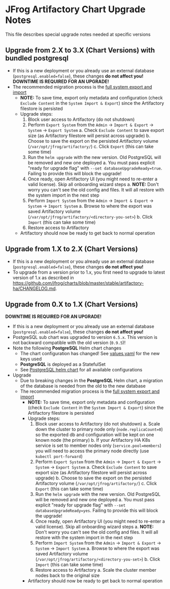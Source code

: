# JFrog Artifactory Chart Upgrade Notes
This file describes special upgrade notes needed at specific versions

## Upgrade from 2.X to 3.X (Chart Versions) with bundled postgresql

* If this is a new deployment or you already use an external database (`postgresql.enabled=false`), these changes **do not affect you!**
**DOWNTIME IS REQUIRED FOR AN UPGRADE!**
* The recommended migration process is the [full system export and import](https://www.jfrog.com/confluence/display/RTF/Importing+and+Exporting)
    * **NOTE:** To save time, export only metadata and configuration (check `Exclude Content` in the `System Import & Export`) since the Artifactory filestore is persisted
    * Upgrade steps:
      1. Block user access to Artifactory (do not shutdown)
      2. Perform `Export System` from the `Admin` -> `Import & Export` -> `System` -> `Export System`
        a. Check `Exclude Content` to save export size (as Artifactory filestore will persist across upgrade)
        b. Choose to save the export on the persisted Artifactory volume (`/var/opt/jfrog/artifactory/`)
        c. Click `Export` (this can take some time)
      3. Run the `helm upgrade` with the new version. Old PostgreSQL will be removed and new one deployed
        a. You must pass explicit "ready for upgrade flag" with `--set databaseUpgradeReady=true`. Failing to provide this will block the upgrade!
      4. Once ready, open Artifactory UI (you might need to re-enter a valid license). Skip all onboarding wizard steps
        a. **NOTE:** Don't worry you can't see the old config and files. It will all restore with the system import in the next step 
      5. Perform `Import System` from the `Admin` -> `Import & Export` -> `System` -> `Import System`
        a. Browse to where the export was saved Artifactory volume (`/var/opt/jfrog/artifactory/<directory-you-set>`)
        b. Click `Import` (this can take some time)
      6. Restore access to Artifactory
    * Artifactory should now be ready to get back to normal operation


## Upgrade from 1.X to 2.X (Chart Versions)

* If this is a new deployment or you already use an external database (`postgresql.enabled=false`), these changes **do not affect you!**
* To upgrade from a version prior to 1.x, you first need to upgrade to latest version of 1.x as described in https://github.com/jfrog/charts/blob/master/stable/artifactory-ha/CHANGELOG.md.

## Upgrade from 0.X to 1.X (Chart Versions)
**DOWNTIME IS REQUIRED FOR AN UPGRADE!**
* If this is a new deployment or you already use an external database (`postgresql.enabled=false`), these changes **do not affect you!**
* PostgreSQL sub chart was upgraded to version `6.5.x`. This version is not backward compatible with the old version (`0.9.5`)!
* Note the following **PostgreSQL** Helm chart changes
  * The chart configuration has changed! See [values.yaml](values.yaml) for the new keys used
  * **PostgreSQL** is deployed as a StatefulSet
  * See [PostgreSQL helm chart](https://hub.helm.sh/charts/stable/postgresql) for all available configurations
* Upgrade
  * Due to breaking changes in the **PostgreSQL** Helm chart, a migration of the database is needed from the old to the new database
  * The recommended migration process is the [full system export and import](https://www.jfrog.com/confluence/display/RTF/Importing+and+Exporting)
    * **NOTE:** To save time, export only metadata and configuration (check `Exclude Content` in the `System Import & Export`) since the Artifactory filestore is persisted
    * Upgrade steps:
      1. Block user access to Artifactory (do not shutdown)
        a. Scale down the cluster to primary node only (`node.replicaCount=0`) so the exported db and configuration will be kept on one known node (the primary)
        b. If your Artifactory HA K8s service is set to member nodes only (`service.pool=members`) you will need to access the primary node directly (use `kubectl port-forward`)
      2. Perform `Export System` from the `Admin` -> `Import & Export` -> `System` -> `Export System`
        a. Check `Exclude Content` to save export size (as Artifactory filestore will persist across upgrade)
        b. Choose to save the export on the persisted Artifactory volume (`/var/opt/jfrog/artifactory/`)
        c. Click `Export` (this can take some time)
      3. Run the `helm upgrade` with the new version. Old PostgreSQL will be removed and new one deployed
        a. You must pass explicit "ready for upgrade flag" with `--set databaseUpgradeReady=yes`. Failing to provide this will block the upgrade!
      4. Once ready, open Artifactory UI (you might need to re-enter a valid license). Skip all onboarding wizard steps
        a. **NOTE:** Don't worry you can't see the old config and files. It will all restore with the system import in the next step 
      5. Perform `Import System` from the `Admin` -> `Import & Export` -> `System` -> `Import System`
        a. Browse to where the export was saved Artifactory volume (`/var/opt/jfrog/artifactory/<directory-you-set>`)
        b. Click `Import` (this can take some time)
      6. Restore access to Artifactory
        a. Scale the cluster member nodes back to the original size
    * Artifactory should now be ready to get back to normal operation
